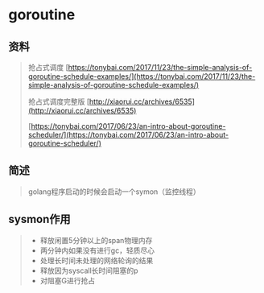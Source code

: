 # goroutine

## 资料

> 抢占式调度 [https://tonybai.com/2017/11/23/the-simple-analysis-of-goroutine-schedule-examples/](https://tonybai.com/2017/11/23/the-simple-analysis-of-goroutine-schedule-examples/)
>
> 抢占式调度完整版 [http://xiaorui.cc/archives/6535](http://xiaorui.cc/archives/6535)
>
> [https://tonybai.com/2017/06/23/an-intro-about-goroutine-scheduler/](https://tonybai.com/2017/06/23/an-intro-about-goroutine-scheduler/)

## 简述

> golang程序启动的时候会启动一个symon（监控线程）

## sysmon作用

> * 释放闲置5分钟以上的span物理内存
> * 两分钟内如果没有进行gc，轻质尽心
> * 处理长时间未处理的网络轮询的结果
> * 释放因为syscall长时间阻塞的p
> * 对阻塞G进行抢占



